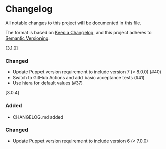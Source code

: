 # Changelog
All notable changes to this project will be documented in this file.

The format is based on [Keep a Changelog](https://keepachangelog.com/en/1.0.0/),
and this project adheres to [Semantic Versioning](https://semver.org/spec/v2.0.0.html).


[3.1.0]
### Changed
- Update Puppet version requirement to include version 7 (< 8.0.0) (#40)
- Switch to GitHub Actions and add basic acceptance tests (#41)
- Use hiera for default values (#37)

[3.0.4]
### Added
- CHANGELOG.md added
### Changed
- Update Puppet version requirement to include version 6 (< 7.0.0)

